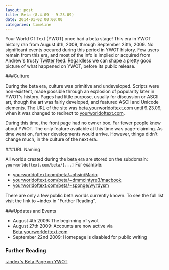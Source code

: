 ```yaml
---
layout: post
title: Beta (8.4.09 - 9.23.09)
date: 2014-01-02 00:00:00
categories: timeline
---
```


Your World Of Text (YWOT) once had a beta stage! This era in YWOT history ran from August 4th, 2009, through September 23th, 2009. No significant events occured during this period in YWOT history. Few users remain from this era, and most of the info is implied or acquired from Andrew's trusty [Twitter feed](https://twitter.com/yourworldoftext). Regardless we can shape a pretty good picture of what happened on YWOT, before its public release.

###Culture

During the beta era, culture was primitive and undeveloped. Scripts were non-existent, made possible through an explosion of popularity later in YWOT's history. Pages had little purpose, usually for discussion or ASCII art, though the art was fairly developed, and featured ASCII and Unicode elements. The URL of the site was [beta.yourworldoftext.com](http://www.beta.yourworldoftext.com) until 9.23.09, when it was changed to redirect to [yourworldoftext.com](http://www.yourworldoftext.com).

During this time, the front page had no owner box. Far fewer people knew about YWOT. The only feature available at this time was page-claiming. As time went on, further developments would arrive. However, things didn't change much, in the culture of the next era.

###URL Naming

All worlds created during the beta era are stored on the subdomain: `yourworldoftext.com/beta/[...]` For example:

- [yourworldoftext.com/beta/~ohsin/Mario](http://yourworldoftext.com/beta/~ohsin/Mario)
- [yourworldoftext.com/beta/~dmmcintyre3/macbook](http://yourworldoftext.com/beta/~dmmcintyre3/macbook)
- [yourworldoftext.com/beta/~sponge/wyrdysm](http://yourworldoftext.com/beta/~sponge/wyrdysm)

There are only a few public beta worlds currently known. To see the full list visit the link to ~index in "Further Reading".

###Updates and Events

* August 4th 2009: The beginning of ywot
* August 27th 2009: Accounts are now active via [Beta.yourworldoftext.com](http://www.beta.yourworldoftext.com)
* September 22nd 2009: Homepage is disabled for public writing


### Further Reading

[~index's Beta Page on YWOT](http://www.yourworldoftext.com/~index/BETA)
